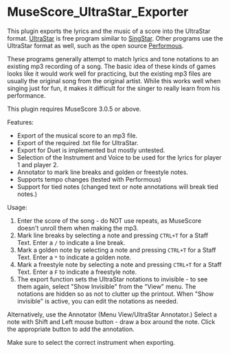 # MuseScore_UltraStar_Exporter
This plugin exports the lyrics and the music of a score into the UltraStar format.
[UltraStar](http://ultrastardx.sourceforge.net/) is free program similar to [SingStar](https://www.singstar.com/en_US/about.html). Other programs use the UltraStar format as well, such as the open source [Performous](http://performous.org/).

These programs generally attempt to match lyrics and tone notations to an existing mp3 recording of a song. The basic idea of these kinds of games looks like it would work well for practicing, but the existing mp3 files are usually the original song from the original artist. While this works well when singing just for fun, it makes it difficult for the singer to really learn from his performance.

This plugin requires MuseScore 3.0.5 or above.

Features:
* Export of the musical score to an mp3 file.
* Export of the required .txt file for UltraStar.
* Export for Duet is implemented but mostly untested.
* Selection of the Instrument and Voice to be used for the lyrics for player 1 and player 2.
* Annotator to mark line breaks and golden or freestyle notes.
* Supports tempo changes (tested with Performous)
* Support for tied notes (changed text or note annotations will break tied notes.)

Usage:

1. Enter the score of the song - do NOT use repeats, as MuseScore doesn't unroll them when making the mp3.
2. Mark line breaks by selecting a note and pressing `CTRL+T` for a Staff Text. Enter a `/` to indicate a line break.
3. Mark a golden note by selecting a note and pressing `CTRL+T` for a Staff Text. Enter a `*` to indicate a golden note.
4. Mark a freestyle note by selecting a note and pressing `CTRL+T` for a Staff Text. Enter a `F` to indicate a freestyle note.
5. The export function sets the UltraStar notations to invisible - to see them again, select "Show Invisible" from the "View" menu. The notations are hidden so as not to clutter up the printout. When "Show invisible" is active, you can edit the notations as needed.

Alternatively, use the Annotator (Menu View/UltraStar Annotator.) Select a note with Shift and Left mouse button - draw a box around the note. Click the appropriate button to add the annotation.

Make sure to select the correct instrument when exporting.

